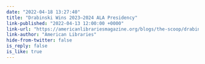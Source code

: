 ```yaml
---
date: "2022-04-18 13:27:40"
title: "Drabinski Wins 2023–2024 ALA Presidency"
link-published: "2022-04-13 12:00:00 +0000"
link-url: "https://americanlibrariesmagazine.org/blogs/the-scoop/drabinski-wins-2023-2024-ala-presidency/"
link-author: "American Libraries"
hide-from-twitter: false
is_reply: false
is_like: true
---
```


